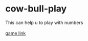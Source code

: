 # cow-bull-play
This can help u to play with numbers <br><br>
<a href="https://guna293.github.io/cow-bull-play/">game link</a>
